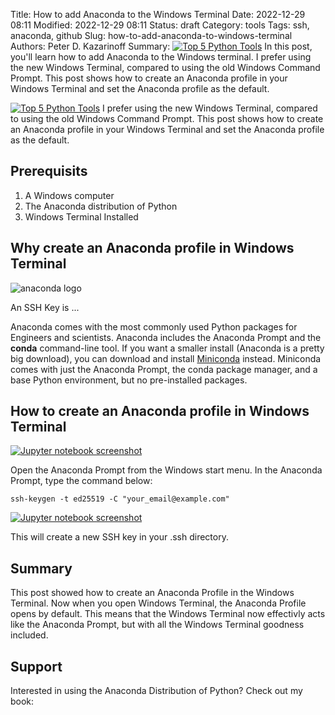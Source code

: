 Title: How to add Anaconda to the Windows Terminal
Date: 2022-12-29 08:11
Modified: 2022-12-29 08:11
Status: draft
Category: tools
Tags: ssh, anaconda, github
Slug: how-to-add-anaconda-to-windows-terminal
Authors: Peter D. Kazarinoff
Summary: [![Top 5 Python Tools]({static}/posts/top_five/images/five_tools_logos_composition.png)]({filename}/posts/top_five/top_five_python_tools.md) In this post, you'll learn how to add Anaconda to the Windows terminal. I prefer using the new Windows Terminal, compared to using the old Windows Command Prompt. This post shows how to create an Anaconda profile in your Windows Terminal and set the Anaconda profile as the default.

[![Top 5 Python Tools]({static}/posts/top_five/images/five_tools_logos_composition.png)]({filename}/posts/top_five/top_five_python_tools.md) I prefer using the new Windows Terminal, compared to using the old Windows Command Prompt. This post shows how to create an Anaconda profile in your Windows Terminal and set the Anaconda profile as the default.

## Prerequisits

1. A Windows computer
2. The Anaconda distribution of Python
3. Windows Terminal Installed

## Why create an Anaconda profile in Windows Terminal

![anaconda logo]({static}/posts/top_five/images/anaconda_logo.png)

An SSH Key is ...

Anaconda comes with the most commonly used Python packages for Engineers and scientists. Anaconda includes the Anaconda Prompt and the **conda** command-line tool. If you want a smaller install (Anaconda is a pretty big download), you can download and install [Miniconda](https://docs.conda.io/en/latest/miniconda.html) instead. Miniconda comes with just the Anaconda Prompt, the conda package manager, and a base Python environment, but no pre-installed packages. 

## How to create an Anaconda profile in Windows Terminal

[![Jupyter notebook screenshot]({static}/posts/top_five/images/jupyter_logo.png)](https://jupyter.org/)

Open the Anaconda Prompt from the Windows start menu. In the Anaconda Prompt, type the command below:

```text
ssh-keygen -t ed25519 -C "your_email@example.com"
```

[![Jupyter notebook screenshot]({static}/posts/top_five/images/jupyter_notebook_screenshot.png)](https://jupyter.org/)

This will create a new SSH key in your .ssh directory. 

## Summary

This post showed how to create an Anaconda Profile in the Windows Terminal. Now when you open Windows Terminal, the Anaconda Profile opens by default. This means that the Windows Terminal now effectivly acts like the Anaconda Prompt, but with all the Windows Terminal goodness included.

## Support

Interested in using the Anaconda Distribution of Python? Check out my book:
